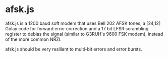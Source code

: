 # afsk.js

afsk.js is a 1200 baud soft modem that uses Bell 202 AFSK tones, a
[24,12] Golay code for forward error correction and a 17 bit LFSR
scrambling register to debias the signal (similar to G3RUH's 9600 FSK
modem), instead of the more common NRZI.

afsk.js should be very resiliant to multi-bit errors and error bursts.
